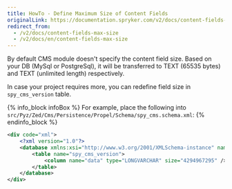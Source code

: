 ```yaml
---
title: HowTo - Define Maximum Size of Content Fields
originalLink: https://documentation.spryker.com/v2/docs/content-fields-max-size
redirect_from:
  - /v2/docs/content-fields-max-size
  - /v2/docs/en/content-fields-max-size
---
```


By default CMS module doesn't specify the content field size. Based on your DB (MySql or PostgreSql), it will be transferred to TEXT (65535 bytes) and TEXT (unlimited length) respectively.

In case your project requires more, you can redefine field size in `spy_cms_version` table.

{% info_block infoBox %}
For example, place the following into `src/Pyz/Zed/Cms/Persistence/Propel/Schema/spy_cms.schema.xml`:
{% endinfo_block %}

```xml
<div code="xml">
	<?xml version="1.0"?>
	<database xmlns:xsi="http://www.w3.org/2001/XMLSchema-instance" name="zed" xsi:noNamespaceSchemaLocation="http://static.spryker.com/schema-01.xsd" namespace="OrmZedCmsPersistence" package="src.Orm.Zed.Cms.Persistence">
		<table name="spy_cms_version">
			<column name="data" type="LONGVARCHAR" size="4294967295" />
		</table>
	</database>
</div>
```

<!--
**See also:**

* Get a general idea of what a CMS page is
* Migrate to a newer version of CMS module
* Migrate to a newer version of CMS collector
-->

<!-- _Last review date: Jan 22, 2017_

by Ahmed Sabaa -->
